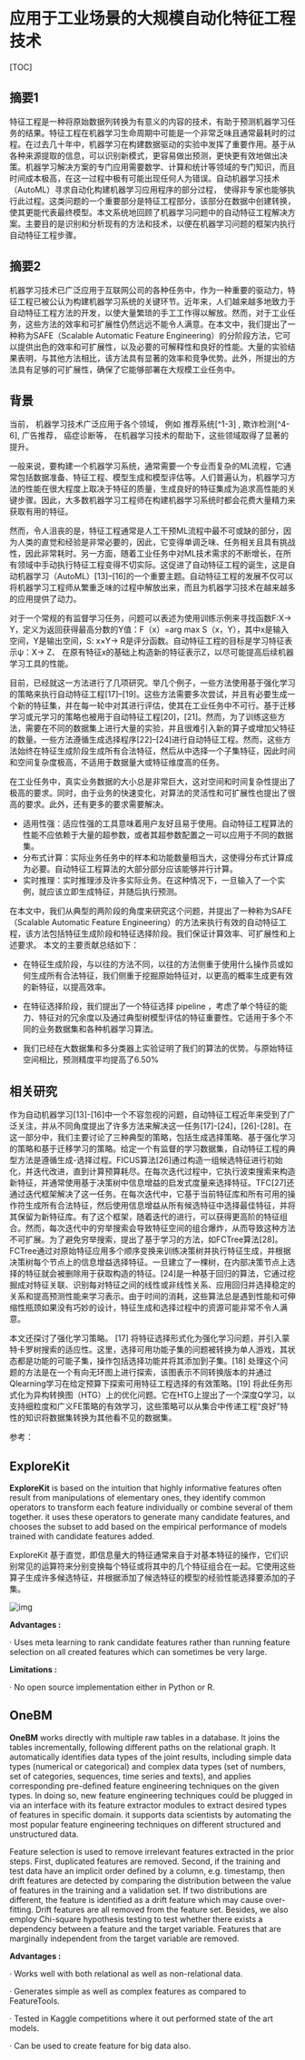 

# 应用于工业场景的大规模自动化特征工程技术

[TOC]

## 摘要1

特征工程是一种将原始数据列转换为有意义的内容的技术，有助于预测机器学习任务的结果。特征工程在机器学习生命周期中可能是一个非常乏味且通常最耗时的过程。在过去几十年中，机器学习在构建数据驱动的实验中发挥了重要作用。基于从各种来源提取的信息，可以识别新模式，更容易做出预测，更快更有效地做出决策。机器学习解决方案的专门应用需要数学、计算和统计等领域的专门知识，而且时间成本极高，在这一过程中极有可能出现任何人为错误。自动机器学习技术（AutoML）寻求自动化构建机器学习应用程序的部分过程， 使得非专家也能够执行此过程。这类问题的一个重要部分是特征工程部分，该部分在数据中创建转换，使其更能代表最终模型。本文系统地回顾了机器学习问题中的自动特征工程解决方案。主要目的是识别和分析现有的方法和技术，以便在机器学习问题的框架内执行自动特征工程步骤。



## 摘要2

机器学习技术已广泛应用于互联网公司的各种任务中，作为一种重要的驱动力，特征工程已被公认为构建机器学习系统的关键环节。近年来，人们越来越多地致力于自动特征工程方法的开发，以使大量繁琐的手工工作得以解放。然而，对于工业任务，这些方法的效率和可扩展性仍然远远不能令人满意。在本文中，我们提出了一种称为SAFE（Scalable Automatic Feature Engineering）的分阶段方法，它可以提供出色的效率和可扩展性，以及必要的可解释性和良好的性能。大量的实验结果表明，与其他方法相比，该方法具有显著的效率和竞争优势。此外，所提出的方法具有足够的可扩展性，确保了它能够部署在大规模工业任务中。



## 背景

当前， 机器学习技术广泛应用于各个领域， 例如 推荐系统[^1-3] ,  欺诈检测[^4-6], 广告推荐， 癌症诊断等， 在机器学习技术的帮助下，这些领域取得了显著的提升。

一般来说，要构建一个机器学习系统，通常需要一个专业而复杂的ML流程，它通常包括数据准备、特征工程、模型生成和模型评估等。人们普遍认为，机器学习方法的性能在很大程度上取决于特征的质量，生成良好的特征集成为追求高性能的关键步骤。因此，大多数机器学习工程师在构建机器学习系统时都会花费大量精力来获取有用的特征。

然而，令人沮丧的是，特征工程通常是人工干预ML流程中最不可或缺的部分，因为人类的直觉和经验是非常必要的，因此，它变得单调乏味、任务相关且具有挑战性，因此非常耗时。另一方面，随着工业任务中对ML技术需求的不断增长，在所有领域中手动执行特征工程变得不切实际。这促进了自动特征工程的诞生，这是自动机器学习（AutoML）[13]–[16]的一个重要主题。自动特征工程的发展不仅可以将机器学习工程师从繁重乏味的过程中解放出来，而且为机器学习技术在越来越多的应用提供了动力。

对于一个常规的有监督学习任务，问题可以表述为使用训练示例来寻找函数F:X→ Y，定义为返回获得最高分数的Y值：F（x）=arg max S（x，Y），其中x是输入空间，Y是输出空间，S: x×Y→ R是评分函数。自动特征工程的目标是学习特征表示ψ：X→ Z、 在原有特征x的基础上构造新的特征表示Z，以尽可能提高后续机器学习工具的性能。

目前，已经就这一方法进行了几项研究。举几个例子，一些方法使用基于强化学习的策略来执行自动特征工程[17]–[19]。这些方法需要多次尝试，并且有必要生成一个新的特征集，并在每一轮中对其进行评估，使其在工业任务中不可行。基于迁移学习或元学习的策略也被用于自动特征工程[20]，[21]。然而，为了训练这些方法，需要在不同的数据集上进行大量的实验，并且很难引入新的算子或增加父特征的数量。一些方法遵循生成选择程序[22]–[24]进行自动特征工程。然而，这些方法始终在特征生成阶段生成所有合法特征，然后从中选择一个子集特征，因此时间和空间复杂度极高，不适用于数据量大或特征维度高的任务。

在工业任务中，真实业务数据的大小总是非常巨大，这对空间和时间复杂性提出了极高的要求。同时，由于业务的快速变化，对算法的灵活性和可扩展性也提出了很高的要求。此外，还有更多的要求需要解决。



- 适用性强：适应性强的工具意味着用户友好且易于使用。自动特征工程算法的性能不应依赖于大量的超参数，或者其超参数配置之一可以应用于不同的数据集。
- 分布式计算：实际业务任务中的样本和功能数量相当大，这使得分布式计算成为必要。自动特征工程算法的大部分部分应该能够并行计算。
- 实时推理：实时推理涉及许多实际业务。在这种情况下，一旦输入了一个实例，就应该立即生成特征，并随后执行预测。

在本文中，我们从典型的两阶段的角度来研究这个问题，并提出了一种称为SAFE（Scalable Automatic Feature Engineering）的方法来执行有效的自动特征工程，该方法包括特征生成阶段和特征选择阶段。我们保证计算效率、可扩展性和上述要求。
本文的主要贡献总结如下：

- 在特征生成阶段，与以往的方法不同，以往的方法侧重于使用什么操作员或如何生成所有合法特征，我们侧重于挖掘原始特征对，以更高的概率生成更有效的新特征，以提高效率。

- 在特征选择阶段，我们提出了一个特征选择 pipeline ，考虑了单个特征的能力、特征对的冗余度以及通过典型树模型评估的特征重要性。它适用于多个不同的业务数据集和各种机器学习算法。
- 我们已经在大数据集和多分类器上实验证明了我们的算法的优势。与原始特征空间相比，预测精度平均提高了6.50%



## 相关研究



作为自动机器学习[13]-[16]中一个不容忽视的问题，自动特征工程近年来受到了广泛关注，并从不同角度提出了许多方法来解决这一任务[17]-[24]，[26]-[28]。在这一部分中，我们主要讨论了三种典型的策略，包括生成选择策略、基于强化学习的策略和基于迁移学习的策略。给定一个有监督的学习数据集，自动特征工程的典型方法是遵循生成-选择过程。FICUS算法[26]通过构造一组候选特征进行初始化，并迭代改进，直到计算预算耗尽。在每次迭代过程中，它执行波束搜索来构造新特征，并通常使用基于决策树中信息增益的启发式度量来选择特征。TFC[27]还通过迭代框架解决了这一任务。在每次迭代中，它基于当前特征库和所有可用的操作符生成所有合法特征，然后使用信息增益从所有候选特征中选择最佳特征，并将其保留为新特征库。有了这个框架，随着迭代的进行，可以获得更高阶的特征组合。然而，每次迭代中的穷举搜索会导致特征空间的组合爆炸，从而导致这种方法不可扩展。为了避免穷举搜索，提出了基于学习的方法，如FCTree算法[28]。FCTree通过对原始特征应用多个顺序变换来训练决策树并执行特征生成，并根据决策树每个节点上的信息增益选择特征。一旦建立了一棵树，在内部决策节点上选择的特征就会被删除用于获取构造的特征。[24]是一种基于回归的算法，它通过挖掘成对特征关联、识别每对特征之间的线性或非线性关系、应用回归并选择稳定的关系和提高预测性能来学习表示。由于时间的消耗，这些算法总是遇到性能和可伸缩性瓶颈如果没有巧妙的设计，特征生成和选择过程中的资源可能非常不令人满意。

本文还探讨了强化学习策略。
[17] 将特征选择形式化为强化学习问题，并引入蒙特卡罗树搜索的适应性。这里，选择可用功能子集的问题被转换为单人游戏，其状态都是功能的可能子集，操作包括选择功能并将其添加到子集。[18] 处理这个问题的方法是在一个有向无环图上进行探索，该图表示不同转换版本的并通过Qlearning学习在给定预算下探索可用特征工程选择的有效策略。[19] 将此任务形式化为异构转换图（HTG）上的优化问题。它在HTG上提出了一个深度Q学习，以支持细粒度和广义FE策略的有效学习，这些策略可以从集合中传递工程“良好”特性的知识将数据集转换为其他看不见的数据集。

参考：

[^1]: J. Davidson, B. Liebald, J. Liu, P. Nandy, T. V. Vleet, U. Gargi, S. Gupta, Y. He, M. Lambert, B. Livingston, and D. Sampath, “The youtube video recommendation system,” in Proceedings of the 2010 ACM Conference on Recommender Systems, RecSys 2010, Barcelona, Spain, September 26-30, 2010, 2010, pp. 293–296.
[^2]: X. He, J. Pan, O. Jin, T. Xu, B. Liu, T. Xu, Y. Shi, A. Atallah, R. Herbrich, S. Bowers, and J. Q. Candela, “Practical lessons from predicting clicks on ads at facebook,” in Proceedings of the Eighth International Workshop on Data Mining for Online Advertising, ADKDD 2014, August 24, 2014, New York City, New York, USA, 2014, pp. 5:1– 5:9.



## ExploreKit

**ExploreKit** is based on the intuition that highly informative features often result from manipulations of elementary ones, they identify common operators to transform each feature individually or combine several of them together. it uses these operators to generate many candidate features, and chooses the subset to add based on the empirical performance of models trained with candidate features added.

ExploreKit 基于直觉，即信息量大的特征通常来自于对基本特征的操作，它们识别常见的运算符来分别变换每个特征或将其中的几个特征组合在一起。它使用这些算子生成许多候选特征，并根据添加了候选特征的模型的经验性能选择要添加的子集。



![img](https://miro.medium.com/max/1483/1*cF-MjVs5VDgwPD2FTRXSUg.png)

**Advantages :**

· Uses meta learning to rank candidate features rather than running feature selection on all created features which can sometimes be very large.

**Limitations :**

· No open source implementation either in Python or R.



## **OneBM** 

**OneBM** works directly with multiple raw tables in a database. It joins the tables incrementally, following different paths on the relational graph. It automatically identifies data types of the joint results, including simple data types (numerical or categorical) and complex data types (set of numbers, set of categories, sequences, time series and texts), and applies corresponding pre-defined feature engineering techniques on the given types. In doing so, new feature engineering techniques could be plugged in via an interface with its feature extractor modules to extract desired types of features in specific domain. it supports data scientists by automating the most popular feature engineering techniques on different structured and unstructured data.

Feature selection is used to remove irrelevant features extracted in the prior steps. First, duplicated features are removed. Second, if the training and test data have an implicit order defined by a column, e.g. timestamp, then drift features are detected by comparing the distribution between the value of features in the training and a validation set. If two distributions are different, the feature is identified as a drift feature which may cause over-fitting. Drift features are all removed from the feature set. Besides, we also employ Chi-square hypothesis testing to test whether there exists a dependency between a feature and the target variable. Features that are marginally independent from the target variable are removed.



**Advantages :**

· Works well with both relational as well as non-relational data.

· Generates simple as well as complex features as compared to FeatureTools.

· Tested in Kaggle competitions where it out performed state of the art models.

· Can be used to create feature for big data also.



[^1]:
[^2]:
[^3]:

